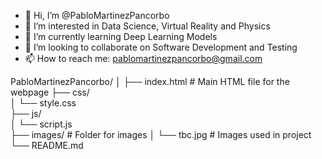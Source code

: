 - 👋 Hi, I’m @PabloMartinezPancorbo
- 👀 I’m interested in Data Science, Virtual Reality and Physics
- 🌱 I’m currently learning Deep Learning Models
- 💞️ I’m looking to collaborate on Software Development and Testing
- 📫 How to reach me: pablomartinezpancorbo@gmail.com


PabloMartinezPancorbo/
│
├── index.html               # Main HTML file for the webpage
├── css/                    
│   └── style.css        
├── js/                      
│   └── script.js           
├── images/                  # Folder for images 
│   └── tbc.jpg    # Images used in project
└── README.md              
<!---
PabloMartinezPancorbo/PabloMartinezPancorbo is a ✨ special ✨ repository because its `README.md` (this file) appears on your GitHub profile.
You can click the Preview link to take a look at your changes.
--->
